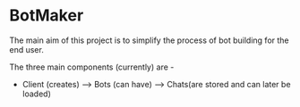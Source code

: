 # BotMaker 
The main aim of this project is to simplify the process of bot building for the end user.

The three main components (currently) are - 
* Client (creates) --> Bots (can have) --> Chats(are stored and can later be loaded)
